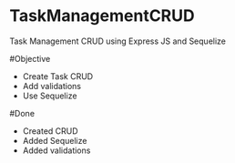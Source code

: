 # TaskManagementCRUD

Task Management CRUD using Express JS and Sequelize

#Objective

- Create Task CRUD
- Add validations
- Use Sequelize

#Done

- Created CRUD
- Added Sequelize
- Added validations
